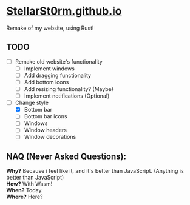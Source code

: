 # [StellarSt0rm.github.io](stellarst0rm.github.io)
Remake of my website, using Rust!

## TODO
- [ ] Remake old website's functionality
  - [ ] Implement windows
  - [ ] Add dragging functionality
  - [ ] Add bottom icons
  - [ ] Add resizing functionality? (Maybe)
  - [ ] Implement notifications (Optional)
- [ ] Change style
  - [X] Bottom bar
  - [ ] Bottom bar icons
  - [ ] Windows
  - [ ] Window headers
  - [ ] Window decorations

## NAQ (Never Asked Questions):
**Why?** Because i feel like it, and it's better than JavaScript. (Anything is better than JavaScript) \
**How?** With Wasm! \
**When?** Today. \
**Where?** Here?
